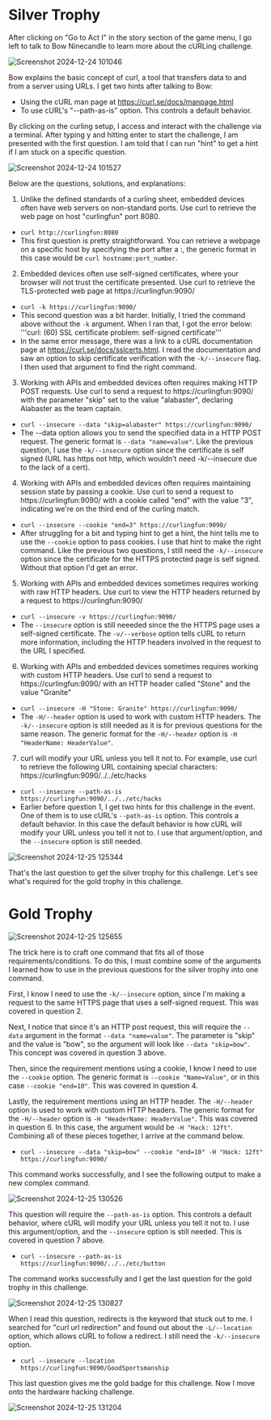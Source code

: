 # Silver Trophy

After clicking on "Go to Act I" in the story section of the game menu, I go left to talk to Bow Ninecandle to learn more about the cURLing challenge. 

![Screenshot 2024-12-24 101046](https://github.com/user-attachments/assets/3859ef6b-a885-4a26-9931-0e3a668b10b9)

Bow explains the basic concept of curl, a tool that transfers data to and from a server using URLs. I get two hints after talking to Bow:
*  Using the cURL man page at https://curl.se/docs/manpage.html
*  To use cURL's "--path-as-is" option. This controls a default behavior. 

By clicking on the curling setup, I access and interact with the challenge via a terminal. After typing y and hitting enter to start the challenge, I am presented with the first question. I am told that I can run "hint" to get a hint if I am stuck on a specific question.

![Screenshot 2024-12-24 101527](https://github.com/user-attachments/assets/be8dd99e-2cfd-41de-a21a-0f707c0362d0)

Below are the questions, solutions, and explanations:

1. Unlike the defined standards of a curling sheet, embedded devices often have web servers on non-standard ports. Use curl to retrieve the web page on host "curlingfun" port 8080.
   
* ```curl http://curlingfun:8080```
* This first question is pretty straightforward. You can retrieve a webpage on a specific host by specifying the port after a :, the generic format in this case would be ```curl hostname:port_number```.

2. Embedded devices often use self-signed certificates, where your browser will not trust the certificate presented.  Use curl to retrieve the TLS-protected web page at https://curlingfun:9090/

* ```curl -k https://curlingfun:9090/```
* This second question was a bit harder. Initially, I tried the command above without the ```-k``` argument. When I ran that, I got the error below:
'''curl: (60) SSL certificate problem: self-signed certificate'''
* In the same error message, there was a link to a cURL documentation page at https://curl.se/docs/sslcerts.html. I read the documentation and saw an option to skip certificate verification with the ```-k/--insecure``` flag. I then used that argument to find the right command.

3. Working with APIs and embedded devices often requires making HTTP POST requests. Use curl to send a request to https://curlingfun:9090/ with the parameter "skip" set to the value "alabaster", declaring Alabaster as the team captain.

* ```curl --insecure --data "skip=alabaster" https://curlingfun:9090/```
* The --data option allows you to send the specified data in a HTTP POST request. The generic format is ```--data "name=value"```. Like the previous question, I use the ```-k/--insecure``` option since the certificate is self signed (URL has https not http, which wouldn't need -k/--insecure due to the lack of a cert).

 4. Working with APIs and embedded devices often requires maintaining session state by passing a cookie.  Use curl to send a request to https://curlingfun:9090/ with a cookie called "end" with the value "3", indicating we're on the third end of the curling match.  

* ```curl --insecure --cookie "end=3" https://curlingfun:9090/```
* After struggling for a bit and typing hint to get a hint, the hint tells me to use the ```--cookie``` option to pass cookies. I use that hint to make the right command. Like the previous two questions, I still need the ```-k/--insecure``` option since the certificate for the HTTPS protected page is self signed. Without that option I'd get an error. 

5. Working with APIs and embedded devices sometimes requires working with raw HTTP headers.  Use curl to view the HTTP headers returned by a request to https://curlingfun:9090/

* ```curl --insecure -v https://curlingfun:9090/```
* The ```--insecure``` option is still neeeded since the the HTTPS page uses a self-signed certificate. The ```-v/--verbose``` option tells cURL to return more information, including the HTTP headers involved in the request to the URL I specified.

6. Working with APIs and embedded devices sometimes requires working with custom HTTP headers.  Use curl to send a request to https://curlingfun:9090/ with an HTTP header called "Stone" and the value "Granite"

* ```curl --insecure -H "Stone: Granite" https://curlingfun:9090/```
* The ```-H/--header``` option is used to work with custom HTTP headers. The ```-k/--insecure``` option is still needed as it is for previous questions for the same reason. The generic format for the ```-H/--header``` option is ```-H "HeaderName: HeaderValue"```.

7. curl will modify your URL unless you tell it not to.  For example, use curl to retrieve the following URL containing special characters: https://curlingfun:9090/../../etc/hacks

* ```curl --insecure --path-as-is https://curlingfun:9090/../../etc/hacks```
* Earlier before question 1, I get two hints for this challenge in the event. One of them is to use cURL's ```--path-as-is``` option. This controls a default behavior. In this case the default behavior is how cURL will modify your URL unless you tell it not to. I use that argument/option, and the ```--insecure``` option is still needed.

![Screenshot 2024-12-25 125344](https://github.com/user-attachments/assets/6ae0013e-5fc6-4b76-8a9b-d4500782bfac)

That's the last question to get the silver trophy for this challenge. Let's see what's required for the gold trophy in this challenge. 

# Gold Trophy

![Screenshot 2024-12-25 125655](https://github.com/user-attachments/assets/679e9be1-0db9-41f0-9a86-4500caf438f9)

The trick here is to craft one command that fits all of those requirements/conditions. To do this, I must combine some of the arguments I learned how to use in the previous questions for the silver trophy into one command. 

First, I know I need to use the ```-k/--insecure``` option, since I'm making a request to the same HTTPS page that uses a self-signed request. This was covered in question 2.

Next, I notice that since it's an HTTP post request, this will require the ```--data``` argument in the format ```--data "name=value"```. The parameter is "skip" and the value is "bow", so the argument will look like ```--data "skip=bow"```. This concept was covered in question 3 above. 

Then, since the requirement mentions using a cookie, I know I need to use the ```--cookie``` option. The generic format is ```--cookie "Name=Value"```, or in this case ```--cookie "end=10"```. This was covered in question 4.

Lastly, the requirement mentions using an HTTP header. The ```-H/--header``` option is used to work with custom HTTP headers. The generic format for the ```-H/--header``` option is ```-H "HeaderName: HeaderValue"```. This was covered in question 6. In this case, the argument would be ```-H "Hack: 12ft"```. Combining all of these pieces together, I arrive at the command below. 

* ```curl --insecure --data "skip=bow" --cookie "end=10" -H "Hack: 12ft" https://curlingfun:9090/```

This command works successfully, and I see the following output to make a new complex command.

![Screenshot 2024-12-25 130526](https://github.com/user-attachments/assets/3fa06564-2d5a-42b9-a740-2cf3b5fae062)

This question will require the ```--path-as-is``` option. This controls a default behavior, where cURL will modify your URL unless you tell it not to. I use this argument/option, and the ```--insecure``` option is still needed. This is covered in question 7 above. 

* ```curl --insecure --path-as-is https://curlingfun:9090/../../etc/button```

The command works successfully and I get the last question for the gold trophy in this challenge. 

![Screenshot 2024-12-25 130827](https://github.com/user-attachments/assets/41befc2a-2fc0-4fb0-8c35-52f235ac94bb)

When I read this question, redirects is the keyword that stuck out to me. I searched for "curl url redirection" and found out about the ```-L/--location``` option, which allows cURL to follow a redirect. I still need the ```-k/--insecure``` option.

* ```curl --insecure --location https://curlingfun:9090/GoodSportsmanship```

This last question gives me the gold badge for this challenge. Now I move onto the hardware hacking challenge. 

![Screenshot 2024-12-25 131204](https://github.com/user-attachments/assets/74c15405-4020-4200-8634-4a4b12b6e671)
